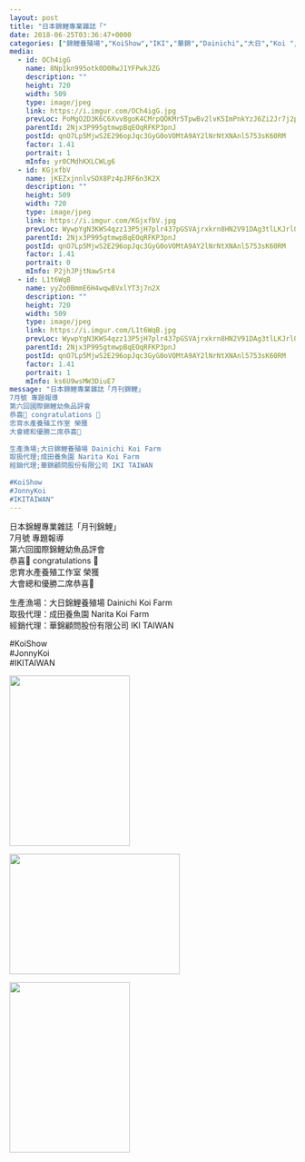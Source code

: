 ```yaml
---
layout: post
title: "日本錦鯉專業雜誌「" 
date: 2018-06-25T03:36:47+0000 
categories: ["錦鯉養殖場","KoiShow","IKI","華錦","Dainichi","大日","Koi ","錦鯉"] 
media:
  - id: OCh4igG
    name: 8Np1kn995otk0D0RwJ1YFPwkJZG
    description: ""   
    height: 720
    width: 509
    type: image/jpeg
    link: https://i.imgur.com/OCh4igG.jpg
    prevLoc: PoMgO2D3K6C6XvvBgoK4CMrpQOKMr5TpwBv2lvK5ImPnkYzJ6Zi2Jr7j2p28ulpOR069MqIMNRWJq5j9tDopvkJqMKsE4JGWkj5Bskozl2j8q8Izgo463RVkTgprK4v2plInzQgXZ3nOSMErR8lvzOSBwJ1jqOqJcryL2rmO51IkYYoZ0yVAtk7BO55mLWsYjV5GpJrotB0M04lkX1IJVjA2PwW5FLKEAOPk2RiOPJgVVAqGtj5EmrXJ4wCE48kME3npsln
    parentId: 2Njx3P995gtmwpBqEOqRFKP3pnJ
    postId: qnO7Lp5MjwS2E296opJqc3GyG0oVOMtA9AY2lNrNtXNAnl5753sK60RM
    factor: 1.41
    portrait: 1
    mInfo: yr0CMdhKXLCWLg6
  - id: KGjxfbV
    name: jKEZxjnnlvSOX8Pz4pJRF6n3K2X
    description: ""   
    height: 509
    width: 720
    type: image/jpeg
    link: https://i.imgur.com/KGjxfbV.jpg
    prevLoc: WywpYgN3KWS4qzz13P5jH7plr437pGSVAjrxkrn8HN2V91DAg3tlLKJrl0l1tqXJ0Yj97DtRwGk47rqLU4jpDm4PRnHn96B7AVqrh0RVGEw637SpZNGym8EvIlA2EoP1MgHo8KKZm9gZtM9A261DRlF65EEEPqYQUkMWDkZJj7HEJJomNQLvCZvnV99BjrTRjMrQyN69h5G4PwB1R6cxyy56jRm8H791lr598PtGOm5ZJmVKIk2YLz5zr8ijQwYvo4wjUxy
    parentId: 2Njx3P995gtmwpBqEOqRFKP3pnJ
    postId: qnO7Lp5MjwS2E296opJqc3GyG0oVOMtA9AY2lNrNtXNAnl5753sK60RM
    factor: 1.41
    portrait: 0
    mInfo: P2jhJPjtNawSrt4
  - id: L1t6WqB
    name: yyZo0BmmE6H4wqwBVxlYT3j7n2X
    description: ""   
    height: 720
    width: 509
    type: image/jpeg
    link: https://i.imgur.com/L1t6WqB.jpg
    prevLoc: WywpYgN3KWS4qzz13P5jH7plr437pGSVAjrxkrn8HN2V91DAg3tlLKJrl0l1tqXJ0Yj97DtRwGk47rqLU4jGX3XBnptRq5oD4LE0i0RVGEw61LuGkOvm8KOGHlYX1X1vPjC6v23D03zYsMryR7znQNT65EEEPqYQUkMWDkZJj7HEJJomNQLvCZvnV99BjqILjD2ovkOAImk4Yrq2QWc94JlDowB5SmD05vV0YvUp95Oz06Vpcyl11yVw2pujQwYQjzpJTxy
    parentId: 2Njx3P995gtmwpBqEOqRFKP3pnJ
    postId: qnO7Lp5MjwS2E296opJqc3GyG0oVOMtA9AY2lNrNtXNAnl5753sK60RM
    factor: 1.41
    portrait: 1
    mInfo: ks6U9wsMW3DiuE7
message: "日本錦鯉專業雜誌「月刊錦鯉」  
7月號 專題報導   
第六回國際錦鯉幼魚品評會  
恭喜🎉 congratulations 🎉   
忠育水產養殖工作室 榮獲  
大會總和優勝二席恭喜🎉  
  
生產漁場;大日錦鯉養殖場 Dainichi Koi Farm  
取扱代理;成田養魚園 Narita Koi Farm  
經銷代理;華錦顧問股份有限公司 IKI TAIWAN  
  
#KoiShow  
#JonnyKoi  
#IKITAIWAN"
---
```


日本錦鯉專業雜誌「月刊錦鯉」  
7月號 專題報導   
第六回國際錦鯉幼魚品評會  
恭喜🎉 congratulations 🎉   
忠育水產養殖工作室 榮獲  
大會總和優勝二席恭喜🎉  
  
生產漁場：大日錦鯉養殖場 Dainichi Koi Farm  
取扱代理：成田養魚園 Narita Koi Farm  
經銷代理：華錦顧問股份有限公司 IKI TAIWAN  
  
#KoiShow  
#JonnyKoi  
#IKITAIWAN


[//]: #media:  
<a href="https://i.imgur.com/OCh4igG.jpg"><img src="https://i.imgur.com/OCh4igG.jpg" height="300" width="212" /></a> 
  

<a href="https://i.imgur.com/KGjxfbV.jpg"><img src="https://i.imgur.com/KGjxfbV.jpg" height="212" width="300" /></a> 
  

<a href="https://i.imgur.com/L1t6WqB.jpg"><img src="https://i.imgur.com/L1t6WqB.jpg" height="300" width="212" /></a> 
 
